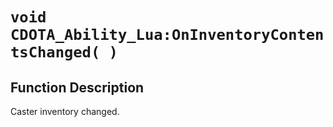# `void CDOTA_Ability_Lua:OnInventoryContentsChanged( )`
## Function Description
Caster inventory changed.
